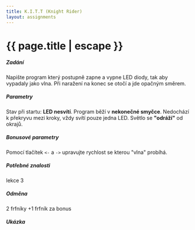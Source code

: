 ```yaml
---
title: K.I.T.T (Knight Rider)
layout: assignments
---
```


# {{ page.title | escape }}

##### Zadání

Napište program který postupně zapne a vypne LED diody, tak aby vypadaly jako vlna.
Při naražení na konec se otočí a jde opačným směrem.

##### Parametry

Stav při startu: **LED nesvítí**.
Program běží v **nekonečné smyčce**.
Nedochází k překryvu mezi kroky, vždy svítí pouze jedna LED.
Světlo se **"odráží"** od okrajů.

##### Bonusové parametry
Pomocí tlačítek `<-` a `->` upravujte rychlost se kterou "vlna" probíhá. 

##### Potřebné znalosti

lekce 3

##### Odměna

2 frfníky
+1 frfník za bonus

##### Ukázka

<!-- FIXME: Add video -->
<!-- <video width="100%" controls>
  <source src="/video/guides/assignments_2_on_off_blink.mp4" type="video/mp4">
</video> -->